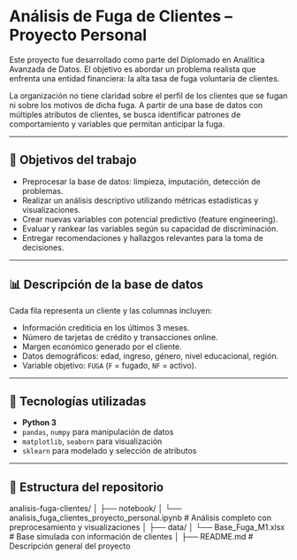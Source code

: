 # Análisis de Fuga de Clientes – Proyecto Personal

Este proyecto fue desarrollado como parte del Diplomado en Analítica Avanzada de Datos. El objetivo es abordar un problema realista que enfrenta una entidad financiera: la alta tasa de fuga voluntaria de clientes.

La organización no tiene claridad sobre el perfil de los clientes que se fugan ni sobre los motivos de dicha fuga. A partir de una base de datos con múltiples atributos de clientes, se busca identificar patrones de comportamiento y variables que permitan anticipar la fuga.

---

## 📌 Objetivos del trabajo

- Preprocesar la base de datos: limpieza, imputación, detección de problemas.
- Realizar un análisis descriptivo utilizando métricas estadísticas y visualizaciones.
- Crear nuevas variables con potencial predictivo (feature engineering).
- Evaluar y rankear las variables según su capacidad de discriminación.
- Entregar recomendaciones y hallazgos relevantes para la toma de decisiones.

---

## 📊 Descripción de la base de datos

Cada fila representa un cliente y las columnas incluyen:

- Información crediticia en los últimos 3 meses.
- Número de tarjetas de crédito y transacciones online.
- Margen económico generado por el cliente.
- Datos demográficos: edad, ingreso, género, nivel educacional, región.
- Variable objetivo: `FUGA` (`F` = fugado, `NF` = activo).

---

## 🧠 Tecnologías utilizadas

- **Python 3**
- `pandas`, `numpy` para manipulación de datos
- `matplotlib`, `seaborn` para visualización
- `sklearn` para modelado y selección de atributos

---

## 📁 Estructura del repositorio

analisis-fuga-clientes/
│
├── notebook/
│ └── analisis_fuga_clientes_proyecto_personal.ipynb # Análisis completo con preprocesamiento y visualizaciones
│
├── data/
│ └── Base_Fuga_M1.xlsx # Base simulada con información de clientes
│
├── README.md # Descripción general del proyecto

